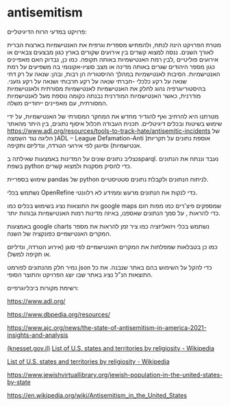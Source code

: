 # antisemitism

פרויקט במדעי הרוח הדיגיטליים:

מטרת הפרויקט הינה לנתח, ולהמחיש מספרית וגרפית את האנטישמיות בארצות הברית לאורך השנים. ננסה למצוא קשרים בין אירועים שקורים בארץ כגון מבצעים צבאיים או אירועים פוליטיים ,לבין רמת האנטישמיות באותה תקופה.
 כמו כן, נבדוק האם מאפיינים כגון מספר היהודים שגרים באותה מדינה או מצב סוציו-אקונומי בה משפיעים על רמת האנטישמיות.
הסיבות לאנטישמיות במהלך ההיסטוריה הן רבות, ובהן: שנאה על רק דתי שנאה על רקע כלכלי -חברתי שנאה על רקע תרבותי ושנאה על רקע גזעני. בהיסטוריוגרפיה נהוג לחלק את האנטישמיות לאנטישמיות מסורתית ולאנטישמיות מודרנית, כאשר האנטישמיות המודרנית נבנתה כקומה נוספת מעל לאנטישמיות המסורתית, עם מאפיינים ייחודיים משלה.

מטרתנו היא להרחיב ואף להגדיר מחדש את המחקר המסורתי של האנטישמיות, על ידי שימוש בשיטות ובכלים דיגיטליים. 
תכנית העבודה תכלול איסוף נתונים, בין היתר מהאתר https://www.adl.org/resources/tools-to-track-hate/antisemitic-incidents
של הליגה נגד השמצה )ADL – League Defamation-Anti )אוספת נתונים על תקריות אנטישמיות) וסיווגן לפי אירועי הטרדה, ונדליזם ותקיפה.

נצליב נתונים שונים על המדינות באמצעות שאילתה בsparql. נעבד וננתח את הנתונים בשפת python כדי להסיק מסקנות ולמצוא קשרים.

שימוש בספריית pandas של python לניתוח הנתונים ולקבלת נתונים סטטיסטיים.

נשתמש בכלי OpenRefine כדי לנקות את הנתונים מרעש וממידע לא רלוונטי.

את התוצאות נציג בשימוש  בכלים כמו  google maps שמספקים פיצ'רים כמו מפות חום כדי להראות , על סמך הנתונים שאספנו, באיזה מדינות רמות האנטישמיות גבוהות יותר. 


באמצעות google charts נשתמש בכלי ויזואליזציה כמו ציר זמן להראות את מספר המקרים האנטישמיים כפונקציה של השנה.

 כמו כן בטבלאות שמפלחות את המקרים האנטישמיים לפי סוגן (אירוע הטרדה, ונדליזם או תקיפה למשל).

נמיר חלק מהנתונים לפורמט json כדי להקל על השימוש בהם באתר שנבנה.
את כל התוצאות הנ"ל נציג באתר שבו יוצג הפרויקט והתוצר הסופי.


רשימת מקורות ביבליוגרפיים:

https://www.adl.org/ 

https://www.dbpedia.org/resources/

https://www.ajc.org/news/the-state-of-antisemitism-in-america-2021-insights-and-analysis

[ (knesset.gov.il)](https://fs.knesset.gov.il/globaldocs/MMM/56ebf47d-e8a9-ec11-8144-00155d0824e7/2_56ebf47d-e8a9-ec11-8144-00155d0824e7_11_19468.pdf)
[
List of U.S. states and territories by religiosity - Wikipedia](https://en.wikipedia.org/wiki/List_of_U.S._states_and_territories_by_religiosity)

[List of U.S. states and territories by religiosity - Wikipedia](https://en.wikipedia.org/wiki/List_of_U.S._states_and_territories_by_religiosity)

https://www.jewishvirtuallibrary.org/jewish-population-in-the-united-states-by-state

https://en.wikipedia.org/wiki/Antisemitism_in_the_United_States












 

